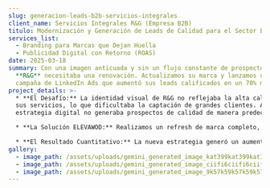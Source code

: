 ```yaml
---
slug: generacion-leads-b2b-servicios-integrales
client_name: Servicios Integrales R&G (Empresa B2B)
titulo: Modernización y Generación de Leads de Calidad para el Sector B2B
services_list:
  - Branding para Marcas que Dejan Huella
  - Publicidad Digital con Retorno (ROAS)
date: 2025-03-18
summary: Con una imagen anticuada y sin un flujo constante de prospectos,
  **R&G** necesitaba una renovación. Actualizamos su marca y lanzamos una
  campaña de LinkedIn Ads que aumentó sus leads calificados en un 70% mensual.
project_details: >-
  * **El Desafío:** La identidad visual de R&G no reflejaba la alta calidad de
  sus servicios, lo que dificultaba la captación de grandes clientes. Además, su
  estrategia digital no generaba prospectos de calidad de manera predecible.

  * **La Solución ELEVAWOD:** Realizamos un refresh de marca completo, diseñando un logo y una línea gráfica que transmitían confianza y profesionalismo. Simultáneamente, estructuramos una campaña de Publicidad Digital en LinkedIn, dirigida específicamente a tomadores de decisiones en sus industrias objetivo, ofreciendo un caso de estudio de alto valor a cambio de sus datos.

  * **El Resultado Cuantitativo:** La nueva estrategia generó un aumento del 70% en la recepción de leads calificados cada mes. La imagen de marca renovada fue un factor decisivo para cerrar dos de los contratos más grandes de su historia.
gallery:
  - image_path: /assets/uploads/gemini_generated_image_kat399kat399kat3.png
  - image_path: /assets/uploads/gemini_generated_image_ciifi6ciifi6ciif.png
  - image_path: /assets/uploads/gemini_generated_image_9k57k59k57k59k57.png
---
```

